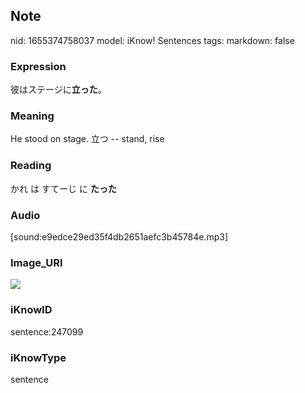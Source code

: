 ## Note
nid: 1655374758037
model: iKnow! Sentences
tags: 
markdown: false

### Expression
彼はステージに<b>立った</b>。

### Meaning
He stood on stage.
立つ -- stand, rise

### Reading
かれ は すてーじ に <b>たった</b>

### Audio
[sound:e9edce29ed35f4db2651aefc3b45784e.mp3]

### Image_URI
<img src="bad8115cd3024db807205cf65cfb0838.jpg">

### iKnowID
sentence:247099

### iKnowType
sentence
